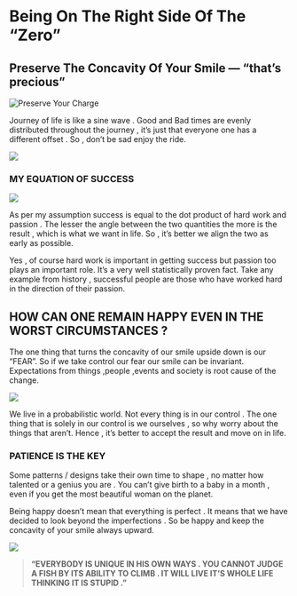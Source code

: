 # Being On The Right Side Of The “Zero”

## Preserve The Concavity Of Your Smile — “that’s precious” <a href="#7e76" id="7e76"></a>



![Preserve Your Charge](https://miro.medium.com/max/1400/1\*pEBNlKCIhyXZjHABsdspqw.jpeg)

Journey of life is like a sine wave . Good and Bad times are evenly distributed throughout the journey , it’s just that everyone one has a different offset . So , don’t be sad enjoy the ride.

![](https://miro.medium.com/max/1400/1\*wAYb2igBca5dIFq4BNgRpQ.jpeg)

### **MY EQUATION OF SUCCESS**

![](https://miro.medium.com/max/1230/1\*LEoQupqL2c5b0R1Fhp9AwQ.png)

As per my assumption success is equal to the dot product of hard work and passion . The lesser the angle between the two quantities the more is the result , which is what we want in life. So , it’s better we align the two as early as possible.

Yes , of course hard work is important in getting success but passion too plays an important role. It’s a very well statistically proven fact. Take any example from history , successful people are those who have worked hard in the direction of their passion.

## **HOW CAN ONE REMAIN HAPPY EVEN IN THE WORST CIRCUMSTANCES ?** <a href="#b92d" id="b92d"></a>

The one thing that turns the concavity of our smile upside down is our “FEAR”. So if we take control our fear our smile can be invariant. Expectations from things ,people ,events and society is root cause of the change.

![](https://miro.medium.com/max/886/1\*035ufiO1LWQVmI1fdi54zw.png)

We live in a probabilistic world. Not every thing is in our control . The one thing that is solely in our control is we ourselves , so why worry about the things that aren’t. Hence , it’s better to accept the result and move on in life.

### **PATIENCE IS THE KEY**

Some patterns / designs take their own time to shape , no matter how talented or a genius you are . You can’t give birth to a baby in a month , even if you get the most beautiful woman on the planet.

Being happy doesn’t mean that everything is perfect . It means that we have decided to look beyond the imperfections . So be happy and keep the concavity of your smile always upward.

![](https://miro.medium.com/max/1400/1\*Y6\_nTIuKjVih6ueSxSbTnQ.jpeg)

> **“EVERYBODY IS UNIQUE IN HIS OWN WAYS . YOU CANNOT JUDGE A FISH BY ITS ABILITY TO CLIMB . IT WILL LIVE IT’S WHOLE LIFE THINKING IT IS STUPID .”**
